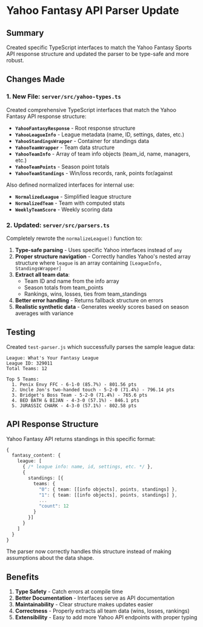 # Yahoo Fantasy API Parser Update

## Summary

Created specific TypeScript interfaces to match the Yahoo Fantasy Sports API response structure and updated the parser to be type-safe and more robust.

## Changes Made

### 1. New File: `server/src/yahoo-types.ts`

Created comprehensive TypeScript interfaces that match the Yahoo Fantasy API response structure:

- **`YahooFantasyResponse`** - Root response structure
- **`YahooLeagueInfo`** - League metadata (name, ID, settings, dates, etc.)
- **`YahooStandingsWrapper`** - Container for standings data
- **`YahooTeamWrapper`** - Team data structure
- **`YahooTeamInfo`** - Array of team info objects (team_id, name, managers, etc.)
- **`YahooTeamPoints`** - Season point totals
- **`YahooTeamStandings`** - Win/loss records, rank, points for/against

Also defined normalized interfaces for internal use:

- **`NormalizedLeague`** - Simplified league structure
- **`NormalizedTeam`** - Team with computed stats
- **`WeeklyTeamScore`** - Weekly scoring data

### 2. Updated: `server/src/parsers.ts`

Completely rewrote the `normalizeLeague()` function to:

1. **Type-safe parsing** - Uses specific Yahoo interfaces instead of `any`
2. **Proper structure navigation** - Correctly handles Yahoo's nested array structure where `league` is an array containing `[LeagueInfo, StandingsWrapper]`
3. **Extract all team data**:
   - Team ID and name from the info array
   - Season totals from team_points
   - Rankings, wins, losses, ties from team_standings
4. **Better error handling** - Returns fallback structure on errors
5. **Realistic synthetic data** - Generates weekly scores based on season averages with variance

## Testing

Created `test-parser.js` which successfully parses the sample league data:

```
League: What's Your Fantasy League
League ID: 329011
Total Teams: 12

Top 5 Teams:
  1. Penix Envy FFC - 6-1-0 (85.7%) - 801.56 pts
  2. Uncle Jon's two-handed touch - 5-2-0 (71.4%) - 796.14 pts
  3. Bridget's Boss Team - 5-2-0 (71.4%) - 765.6 pts
  4. BED BATH & BIJAN - 4-3-0 (57.1%) - 846.1 pts
  5. JURASSIC CHARK - 4-3-0 (57.1%) - 802.58 pts
```

## API Response Structure

Yahoo Fantasy API returns standings in this specific format:

```typescript
{
  fantasy_content: {
    league: [
      { /* league info: name, id, settings, etc. */ },
      {
        standings: [{
          teams: {
            "0": { team: [[info objects], points, standings] },
            "1": { team: [[info objects], points, standings] },
            ...
            "count": 12
          }
        }]
      }
    ]
  }
}
```

The parser now correctly handles this structure instead of making assumptions about the data shape.

## Benefits

1. **Type Safety** - Catch errors at compile time
2. **Better Documentation** - Interfaces serve as API documentation
3. **Maintainability** - Clear structure makes updates easier
4. **Correctness** - Properly extracts all team data (wins, losses, rankings)
5. **Extensibility** - Easy to add more Yahoo API endpoints with proper typing
